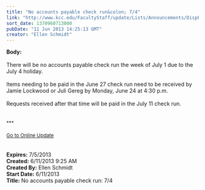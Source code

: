 ```yaml
---
title: "No accounts payable check run&colon; 7/4"
link: "http://www.kcc.edu/FacultyStaff/update/Lists/Announcements/DispForm.aspx?ID=1139"
sort_date: 1370960713000
pubDate: "11 Jun 2013 14:25:13 GMT"
creator: "Ellen Schmidt"
---
```


<div><b>Body:</b> <div class="ExternalClassE943C8FF7A774F3788C242ACCAE85914"><div><br />There will be no accounts payable check run the week of July 1 due to the July 4 holiday. </div>
<div> </div>
<div>Items needing to be paid in the June 27 check run need to be received by Jamie Lockwood or Juli Gereg by Monday, June 24 at 4:30 p.m.  </div>
<div> </div>
<div>Requests received after that time will be paid in the July 11 check run.<br /></div>
<div> </div>
<div> </div>
<div>
<div>
<div></div>
<div>
<div><font size="2">***</font></div>
<div><font size="2"></font> </div>
<div></div>
<div><font color="#003768" size="2"><a href="/FacultyStaff/update/Pages/dailyupdate.aspx">Go to Online Update</a></font></div>
<div><font color="#003768" size="2"></font> </div>
<div><font size="2"></font> </div>
<div><font size="2"></font></div></div></div></div></div></div>
<div><b>Expires:</b> 7/5/2013</div>
<div><b>Created:</b> 6/11/2013 9:25 AM</div>
<div><b>Created By:</b> Ellen Schmidt</div>
<div><b>Start Date:</b> 6/11/2013</div>
<div><b>Title:</b> No accounts payable check run: 7/4</div>
